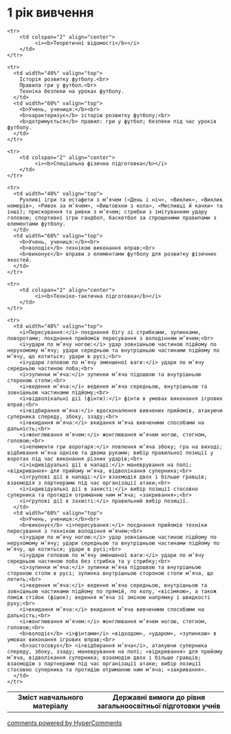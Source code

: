 <div id="hypercomments_widget" class="js-hypercomments-widget invisible"></div>

1 рік вивчення
=============================

<table>
  <body>
    <tr>
      <td width="40%" align="center">
        <b>Зміст навчального матеріалу</b>
      </td>
      <td width="60%" align="center" valign="top">
        <b>Державні вимоги до рівня загальноосвітньої підготовки учнів</b>
      </td>
    </tr>

    <tr>
    	<td colspan="2" align="center">
    		 <i><b>Теоретичні відомості</b></i>
    	</td>
    </tr>

    <tr>
      <td width="40%" valign="top">
        Історія розвитку футболу.<br>
		Правила гри у футбол.<br>
		Техніка безпеки на уроках футболу.
      </td>
      <td width="60%" valign="top">
        <b>Учень, учениця:</b><br>
		<b>характеризує</b> історію розвитку футболу;<br>
		<b>дотримується</b> правил: гри у футбол; безпеки під час уроків футболу.
      </td>
    </tr>

    <tr>
    	<td colspan="2" align="center">
    		 <i><b>Спеціальна фізична підготовка</b></i>
    	</td>
    </tr>

    <tr>
      <td width="40%" valign="top">
        Рухливі ігри та естафети з м’ячем («День і ніч», «Виклик», «Виклик номерів», «Ривок за м’ячем», «Виштовхни з кола», «Мисливці й качки» та інші); прискорення та ривки з м’ячем; стрибки з імітуванням удару головою; спортивні ігри гандбол, баскетбол за спрощеними правилами з елементами футболу.
      </td>
      <td width="60%" valign="top">
        <b>Учень, учениця:</b><br>
        <b>володіє</b> технікою виконання вправ;<br>
        <b>виконує</b> вправи з елементами футболу для розвитку фізичних якостей.
      </td>
    </tr>

    <tr>
    	<td colspan="2" align="center">
    		 <i><b>Техніко-тактична підготовка</b></i>
    	</td>
    </tr>

    <tr>
      <td width="40%" valign="top">
        <i>Пересування:</i> поєднання бігу зі стрибками, зупинками, поворотами; поєднання прийомів пересування з володінням м’ячем;<br>
		<i>удари по м’ячу ногою:</i> удар зовнішньою частиною підйому по нерухомому м’ячу; удари середньою та внутрішньою частинами підйому по м’ячу, що котиться; удари в русі;<br>
		<i>удари головою по м’ячу зменшеної ваги:</i> удари по м’ячу середньою частиною лоба;<br>
		<i>зупинки м’яча:</i> зупинки м’яча підошвою та внутрішньою стороною стопи;<br>
		<i>ведення м’яча:</i> ведення м’яча середньою, внутрішньою та зовнішньою частинами підйому;<br>
		<i>відволікальні дії (фінти):</i> фінти в умовах виконання ігрових вправ;<br>
		<i>відбирання м’яча:</i> вдосконалення вивчених прийомів, атакуючи суперника спереду, збоку, ззаду;<br>
		<i>вкидання м’яча:</i> вкидання м’яча вивченими способами на дальність;<br>
		<i>жонглювання м’ячем:</i> жонглювання м’ячем ногою, стегном, головою;<br>
		<i>елементи гри воротаря:</i> ловлення м’яча збоку; гра на виході; відбивання м’яча однією та двома руками; вибір правильної позиції у воротах під час виконання різних ударів;<br>
		<i>індивідуальні дії в нападі:</i> маневрування на полі; «відкривання» для прийому м’яча, відволікання суперника;<br>
		<i>групові дії в нападі:</i> взаємодія двох і більше гравців; взаємодія з партнерами під час організації атаки;<br>
		<i>індивідуальні дії в захисті:</i> вибір позиції стосовно суперника та протидія отриманню ним м’яча; «закривання»;<br>
		<i>групові дії в захисті:</i> правильний вибір позиції.
      </td>
      <td width="60%" valign="top">
        <b>Учень, учениця:</b><br>
        <b>виконує</b> <i>пересування:</i> поєднання прийомів техніки пересування з технікою володіння м’ячем;<br>
        <i>удари по м’ячу ногою:</i> удар зовнішньою частиною підйому по нерухомому м’ячу; удари середньою та внутрішньою частинами підйому по м’ячу, що котиться; удари в русі;<br>
        <i>удари головою по м’ячу зменшеної ваги:</i> удари по м’ячу середньою частиною лоба без стрибка та у стрибку;<br>
        <i>зупинки м’яча:</i> зупинки м’яча підошвою та внутрішньою стороною стопи в русі; зупинка внутрішньою стороною стопи м’яча, що летить;<br>
        <i>ведення м’яча:</i> ведення м’яча середньою, внутрішньою та зовнішньою частинами підйому по прямій, по колу, «вісімкою», а також поміж стійок (фішок); ведення м’яча зі зміною напрямку і швидкості руху;<br>
        <i>вкидання м’яча:</i> вкидання м’яча вивченими способами на дальність;<br>
        <i>жонглювання м’ячем:</i> жонглювання м’ячем ногою, стегном, головою;<br>
        <b>володіє</b> <i>фінтами</i> «відходом», «ударом», «зупинкою» в умовах виконання ігрових вправ;<br>
        <b>застосовує</b> <i>відбирання м’яча</i>, атакуючи суперника спереду, збоку, ззаду; маневрування на полі; «відкривання» для прийому м’яча, відволікання суперника; взаємодію двох і більше гравців; взаємодію з партнерами під час організації атаки; вибір позиції стосовно суперника та протидію отриманню ним м’яча; «закривання».
      </td>
    </tr>
  </body>
</table>

<div class="js-hypercomments-container">
    <a href="http://hypercomments.com" class="hc-link" title="comments widget">comments powered by HyperComments</a>
</div>